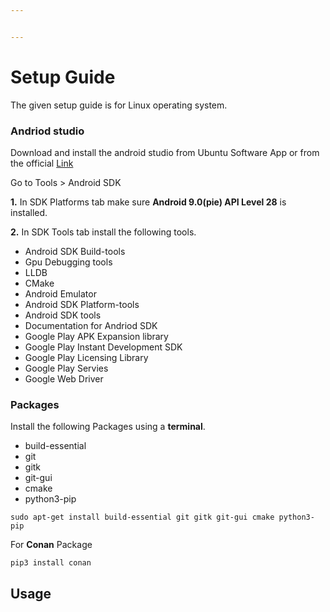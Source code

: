 ```yaml
---


---
```


<h1 id="setup-guide">Setup Guide</h1>
<p>The given setup guide is for Linux operating system.</p>
<h3 id="andriod-studio">Andriod studio</h3>
<p>Download and install the android studio from Ubuntu Software App or from the official <a href="https://developer.android.com/studio">Link</a></p>
<p>Go to Tools &gt; Android SDK</p>
<p><strong>1.</strong> In SDK Platforms tab make sure <strong>Android 9.0(pie) API Level 28</strong> is installed.</p>
<p><strong>2.</strong> In SDK Tools tab install the following tools.</p>
<ul>
<li>Android SDK Build-tools</li>
<li>Gpu Debugging tools</li>
<li>LLDB</li>
<li>CMake</li>
<li>Android Emulator</li>
<li>Android SDK Platform-tools</li>
<li>Android SDK tools</li>
<li>Documentation for Andriod SDK</li>
<li>Google Play APK Expansion library</li>
<li>Google Play Instant Development SDK</li>
<li>Google Play Licensing Library</li>
<li>Google Play Servies</li>
<li>Google Web Driver</li>
</ul>
<h3 id="packages">Packages</h3>
<p>Install the following Packages using a <strong>terminal</strong>.</p>
<ul>
<li>build-essential</li>
<li>git</li>
<li>gitk</li>
<li>git-gui</li>
<li>cmake</li>
<li>python3-pip</li>
</ul>
<pre class=" language-bash"><code class="prism  language-bash"><span class="token function">sudo</span> <span class="token function">apt-get</span> <span class="token function">install</span> build-essential <span class="token function">git</span> gitk git-gui cmake python3-pip
</code></pre>
<p>For <strong>Conan</strong> Package</p>
<pre class=" language-bash"><code class="prism  language-bash">pip3 <span class="token function">install</span> conan
</code></pre>
<h2 id="usage">Usage</h2>

